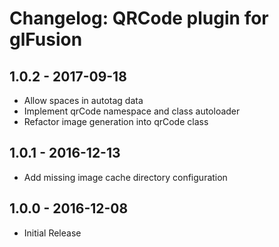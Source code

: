 # Changelog: QRCode plugin for glFusion

## 1.0.2 - 2017-09-18
* Allow spaces in autotag data
* Implement qrCode namespace and class autoloader
* Refactor image generation into qrCode class

## 1.0.1 - 2016-12-13
* Add missing image cache directory configuration

## 1.0.0 - 2016-12-08
* Initial Release

